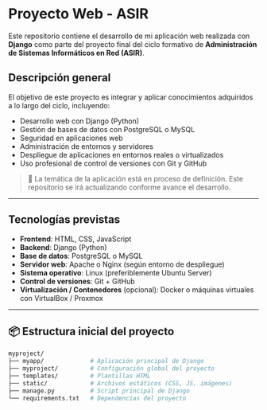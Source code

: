 # Proyecto Web - ASIR

Este repositorio contiene el desarrollo de mi aplicación web realizada con **Django** como parte del proyecto final del ciclo formativo de **Administración de Sistemas Informáticos en Red (ASIR)**.

## Descripción general

El objetivo de este proyecto es integrar y aplicar conocimientos adquiridos a lo largo del ciclo, incluyendo:

- Desarrollo web con Django (Python)
- Gestión de bases de datos con PostgreSQL o MySQL
- Seguridad en aplicaciones web
- Administración de entornos y servidores
- Despliegue de aplicaciones en entornos reales o virtualizados
- Uso profesional de control de versiones con Git y GitHub

> 📌 La temática de la aplicación está en proceso de definición. Este repositorio se irá actualizando conforme avance el desarrollo.

---

## Tecnologías previstas

- **Frontend**: HTML, CSS, JavaScript
- **Backend**: Django (Python)
- **Base de datos**: PostgreSQL o MySQL
- **Servidor web**: Apache o Nginx (según entorno de despliegue)
- **Sistema operativo**: Linux (preferiblemente Ubuntu Server)
- **Control de versiones**: Git + GitHub
- **Virtualización / Contenedores** (opcional): Docker o máquinas virtuales con VirtualBox / Proxmox

---

## 📦 Estructura inicial del proyecto

```bash
myproject/
├── myapp/             # Aplicación principal de Django
├── myproject/         # Configuración global del proyecto
├── templates/         # Plantillas HTML
├── static/            # Archivos estáticos (CSS, JS, imágenes)
├── manage.py          # Script principal de Django
└── requirements.txt   # Dependencias del proyecto

